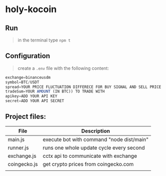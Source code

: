 # holy-kocoin
 
 ## Run
 > in the terminal type `npm t`
 
 ## Configuration
> create a `.env` file with the following content:

``` js
exchange=binanceusdm
symbol=BTC/USDT
spread=YOUR PRICE FLUCTUATION DIFFERECE FOR BUY SIGNAL AND SELL PRICE
tradeSum=YOUR AMOUNT (IN BTC)) TO TRADE WITH
apikey=ADD YOUR API KEY
secret=ADD YOUR API SECRET
```
 ## Project files:

| File         | Description |
| ------------ | ----------- |
| main.js      | execute bot with command "node dist/main" |
| runner.js    | runs one whole update cycle every second |
| exchange.js  | cctx api to communicate with exchange |
| coingecko.js | get crypto prices from coingecko.com |
|  |   |


